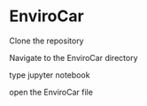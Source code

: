 # EnviroCar
Clone the repository

Navigate to the EnviroCar directory

type jupyter notebook

open the EnviroCar file
